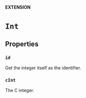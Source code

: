 **EXTENSION**

# `Int`

## Properties
### `id`

Get the integer itself as the identifier.

### `cInt`

The C integer.

